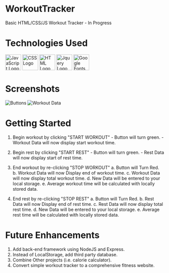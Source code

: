 # WorkoutTracker
Basic HTML/CSS/JS Workout Tracker - In Progress

# Technologies Used
<img src="https://seeklogo.com/images/J/javascript-logo-8892AEFCAC-seeklogo.com.png" alt="JavaScript Logo" width="50" height="50"/>     <img src="https://static.cdnlogo.com/logos/c/18/css.svg" alt="CSS Logo" width="50" height="50"/>     <img src="https://i.imgur.com/9yVdHW2_d.webp?maxwidth=1520&fidelity=grand" alt="HTML Logo" width="50" height="50"/>     <img src="https://logodix.com/logo/941103.png" alt="Jquery Logo" width="50" height="50"/>     <img src="https://seeklogo.com/images/G/google-fonts-logo-185D843C0C-seeklogo.com.png" alt="Google Fonts Logo" width="50" height="50"/>

# Screenshots
![Buttons](https://i.imgur.com/wsJuZ3c_d.webp?maxwidth=760&fidelity=grand)
![Workout Data](https://i.imgur.com/3toI5uI_d.webp?maxwidth=760&fidelity=grand)

# Getting Started

  1. Begin workout by clicking "START WORKOUT"
    - Button will turn green.
    - Workout Data will now display start workout time.
    
  2. Begin rest by clicking "START REST"
    - Button will turn green.
    - Rest Data will now display start of rest time.
    
  3. End workout by re-clicking "STOP WORKOUT"
    a. Button will Turn Red.
    b. Workout Data will now Display end of workout time.
    c. Workout Data will now display total workout time.
    d. New Data will be entered to your local storage.
    e. Average workout time will be calculated with locally stored data.
    
   4. End rest by re-clicking "STOP REST"
    a. Button will Turn Red.
    b. Rest Data will now Display end of rest time.
    c. Rest Data will now display total rest time.
    d. New Data will be entered to your local storage.
    e. Average rest time will be calculated with locally stored data.
    
# Future Enhancements
  1. Add back-end framework using NodeJS and Express.
  2. Instead of LocalStorage, add third party database.
  3. Combine Other projects (i.e. calorie calculator).
  4. Convert simple workout tracker to a comprehensive fitness website. 


